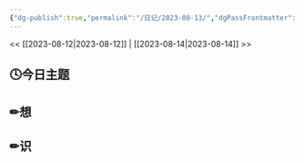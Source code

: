 ```yaml
---
{"dg-publish":true,"permalink":"/日记/2023-08-13/","dgPassFrontmatter":true}
---
```


<< [[2023-08-12\|2023-08-12]] | [[2023-08-14\|2023-08-14]] >>
## 🕓今日主题


## ✏想

## ✏识